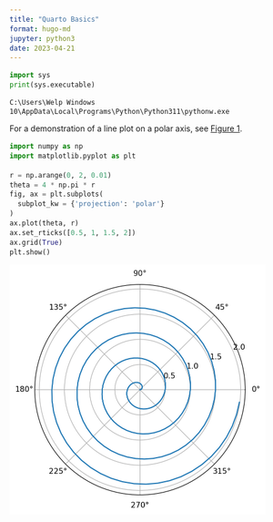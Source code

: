 ```yaml
---
title: "Quarto Basics"
format: hugo-md
jupyter: python3
date: 2023-04-21
---
```


``` python
import sys
print(sys.executable)
```

    C:\Users\Welp Windows 10\AppData\Local\Programs\Python\Python311\pythonw.exe

For a demonstration of a line plot on a polar axis, see [Figure 1](#fig-polar).

``` python
import numpy as np
import matplotlib.pyplot as plt

r = np.arange(0, 2, 0.01)
theta = 4 * np.pi * r
fig, ax = plt.subplots(
  subplot_kw = {'projection': 'polar'} 
)
ax.plot(theta, r)
ax.set_rticks([0.5, 1, 1.5, 2])
ax.grid(True)
plt.show()
```

<img src="index_files/figure-markdown_strict/fig-polar-output-1.png" id="fig-polar" width="450" height="439" alt="Figure 1: A line plot on a polar axis" />
